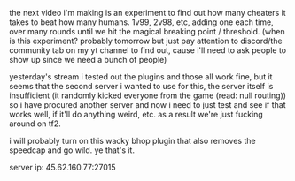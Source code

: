 the next video i'm making is an experiment to find out how many cheaters it takes to beat how many humans. 1v99, 2v98, etc, adding one each time, over many rounds until we hit the magical breaking point / threshold. (when is this experiment? probably tomorrow but just pay attention to discord/the community tab on my yt channel to find out, cause i'll need to ask people to show up since we need a bunch of people)

yesterday's stream i tested out the plugins and those all work fine, but it seems that the second server i wanted to use for this, the server itself is insufficient (it randomly kicked everyone from the game (read: null routing)) so i have procured another server and now i need to just test and see if that works well, if it'll do anything weird, etc. as a result we're just fucking around on tf2. 

i will probably turn on this wacky bhop plugin that also removes the speedcap and go wild. ye that's it.

server ip: 45.62.160.77:27015
